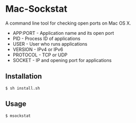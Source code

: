 # Mac-Sockstat

A command line tool for checking open ports on Mac OS X.
* APP:PORT - Application name and its open port
* PID - Process ID of applications
* USER - User who runs applications
* VERSION - IPv4 or IPv6
* PROTOCOL - TCP or UDP
* SOCKET - IP and opening port for applications

## Installation
```
$ sh install.sh
```

## Usage
```
$ msockstat
```
